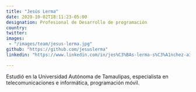 ```yaml
---
title: "Jesús Lerma"
date: 2020-10-02T18:11:23-05:00
designation: Profesional de Desarrollo de programación
country: 
twitter: 
images:
 - "/images/team/jesus-lerma.jpg"
github: "https://github.com/jesuslerma"
linkedin: "https://www.linkedin.com/in/jes%C3%BAs-lerma-s%C3%A1nchez-a3b8a249/"

---
```


Estudió en la Universidad Autónoma de Tamaulipas, especialista en telecomunicaciones e informática, programación móvil.
